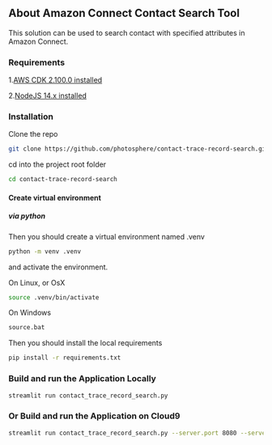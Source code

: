 ## About Amazon Connect Contact Search Tool
This solution can be used to search contact with specified attributes in Amazon Connect.

### Requirements

1.[AWS CDK 2.100.0 installed](https://docs.aws.amazon.com/cdk/v2/guide/home.html)

2.[NodeJS 14.x installed](https://nodejs.org/en/download/)

### Installation

Clone the repo

```bash
git clone https://github.com/photosphere/contact-trace-record-search.git
```

cd into the project root folder

```bash
cd contact-trace-record-search
```

#### Create virtual environment

##### via python

Then you should create a virtual environment named .venv

```bash
python -m venv .venv
```

and activate the environment.

On Linux, or OsX 

```bash
source .venv/bin/activate
```
On Windows

```bash
source.bat
```

Then you should install the local requirements

```bash
pip install -r requirements.txt
```
### Build and run the Application Locally

```bash
streamlit run contact_trace_record_search.py
```
### Or Build and run the Application on Cloud9

```bash
streamlit run contact_trace_record_search.py --server.port 8080 --server.address=0.0.0.0 
```

